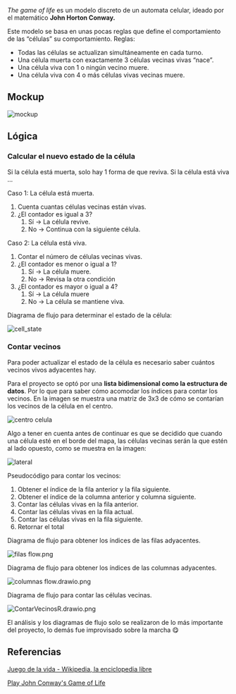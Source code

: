 *The game of life* es un modelo discreto de un automata celular, ideado por el matemático **John Horton Conway.**

Este modelo se basa en unas pocas reglas que define el comportamiento de las “células” su comportamiento. Reglas:

- Todas las células se actualizan simultáneamente en cada turno.
- Una célula muerta con exactamente 3 células vecinas vivas “nace”.
- Una célula viva con 1 o ningún vecino muere.
- Una célula viva con 4 o más células vivas vecinas muere.

## Mockup

![mockup](https://i.ibb.co/fNNQ846/Untitled.png)

## Lógica

### Calcular el nuevo estado de la célula

Si la célula está muerta, solo hay 1 forma de que reviva. Si la célula está viva …

Caso 1: La célula está muerta.

1. Cuenta cuantas células vecinas están vivas.
2. ¿El contador es igual a 3?
    1. Sí → La célula revive.
    2. No → Continua con la siguiente célula.

Caso 2: La célula está viva.

1. Contar el número de células vecinas vivas.
2. ¿El contador es menor o igual a 1?
    1. Sí → La célula muere.
    2. No → Revisa la otra condición
3. ¿El contador es mayor o igual a 4?
    1. Sí → La célula muere
    2. No → La célula se mantiene viva.

Diagrama de flujo para determinar el estado de la célula:

![cell_state](https://i.ibb.co/mN5zzm7/The-game-of-life-Conway-drawio.png)

### Contar vecinos

Para poder actualizar el estado de la célula es necesario saber cuántos vecinos vivos adyacentes hay.

Para el proyecto se optó por una **lista bidimensional como la estructura de datos**. Por lo que para saber cómo acomodar los índices para contar los vecinos. En la imagen se muestra una matriz de 3x3 de cómo se contarían los vecinos de la célula en el centro.

![centro celula](https://i.ibb.co/my4rbnK/celula-lateral.png)

Algo a tener en cuenta antes de continuar es que se decidido que cuando una célula esté en el borde del mapa, las células vecinas serán la que estén al lado opuesto, como se muestra en la imagen:

![lateral](https://i.ibb.co/my4rbnK/celula-lateral.png)

Pseudocódigo para contar los vecinos:

1. Obtener el índice de la fila anterior y la fila siguiente.
2. Obtener el índice de la columna anterior y columna siguiente.
3. Contar las células vivas en la fila anterior.
4. Contar las células vivas en la fila actual.
5. Contar las células vivas en la fila siguiente.
6. Retornar el total

Diagrama de flujo para obtener los índices de las filas adyacentes.

![filas flow.png](https://i.ibb.co/CtLSg3W/filas-flow-1.png)

Diagrama de flujo para obtener los índices de las columnas adyacentes.

![columnas flow.drawio.png](https://i.ibb.co/zb3Ymmv/columnas-flow-drawio-1.png)

Diagrama de flujo para contar las células vecinas.

![ContarVecinosR.drawio.png](https://i.ibb.co/x6YfNF0/Contar-Vecinos-R-drawio.png)

El análisis y los diagramas de flujo solo se realizaron de lo más importante del proyecto, lo demás fue improvisado sobre la marcha 😋

## Referencias

[Juego de la vida - Wikipedia, la enciclopedia libre](https://es.wikipedia.org/wiki/Juego_de_la_vida)

[Play John Conway's Game of Life](https://playgameoflife.com/info)
